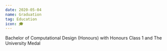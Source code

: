 ```yaml
---
date: 2020-05-04
name: Graduation
tag: Education
icon: 🎓
---
```


Bachelor of Computational Design (Honours) with Honours Class 1 and The University Medal